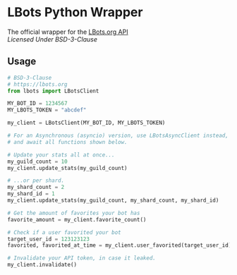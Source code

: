 # LBots Python Wrapper

The official wrapper for the [LBots.org API](https://lbots.org/api/docs)
<br>*Licensed Under BSD-3-Clause*

## Usage

```python
# BSD-3-Clause
# https://lbots.org
from lbots import LBotsClient

MY_BOT_ID = 1234567
MY_LBOTS_TOKEN = "abcdef"

my_client = LBotsClient(MY_BOT_ID, MY_LBOTS_TOKEN)

# For an Asynchronous (asyncio) version, use LBotsAsyncClient instead,
# and await all functions shown below.

# Update your stats all at once...
my_guild_count = 10
my_client.update_stats(my_guild_count)

# ...or per shard.
my_shard_count = 2
my_shard_id = 1
my_client.update_stats(my_guild_count, my_shard_count, my_shard_id)

# Get the amount of favorites your bot has
favorite_amount = my_client.favorite_count()

# Check if a user favorited your bot
target_user_id = 123123123
favorited, favorited_at_time = my_client.user_favorited(target_user_id)

# Invalidate your API token, in case it leaked.
my_client.invalidate()
```
